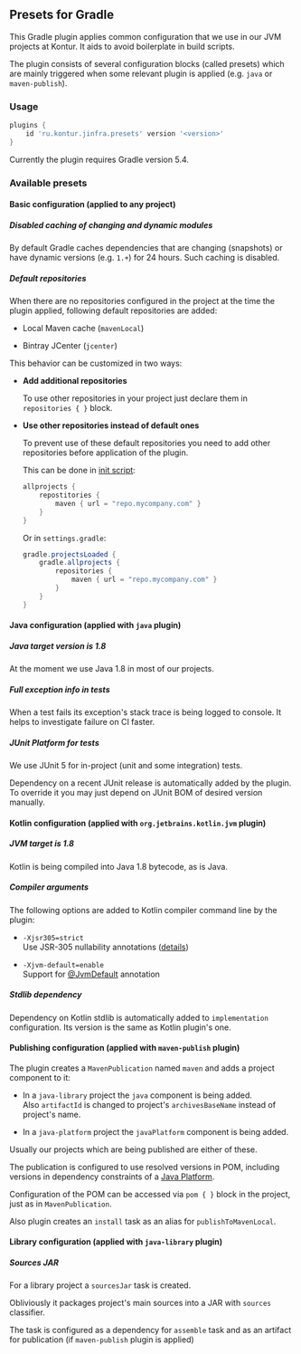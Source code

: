 Presets for Gradle
-------------------------
This Gradle plugin applies common configuration that we use in our JVM projects at Kontur.
It aids to avoid boilerplate in build scripts.

The plugin consists of several configuration blocks (called presets)
which are mainly triggered when some relevant plugin is applied (e.g. `java` or `maven-publish`).

### Usage

```groovy
plugins {
    id 'ru.kontur.jinfra.presets' version '<version>'
}
```

Currently the plugin requires Gradle version 5.4.

### Available presets

#### Basic configuration (applied to any project)

##### Disabled caching of changing and dynamic modules

By default Gradle caches dependencies that are changing (snapshots) 
or have dynamic versions (e.g. `1.+`) for 24 hours.
Such caching is disabled.

##### Default repositories

When there are no repositories configured in the project at the time the plugin applied,
following default repositories are added:

  * Local Maven cache (`mavenLocal`)

  * Bintray JCenter (`jcenter`)
 
This behavior can be customized in two ways:

  * __Add additional repositories__
   
    To use other repositories in your project just declare them in `repositories { }` block.
   
  * __Use other repositories instead of default ones__
 
    To prevent use of these default repositories you need to add other repositories before
    application of the plugin.
    
    This can be done in [init script]:
   
    ```groovy
    allprojects {
        repostitories {
            maven { url = "repo.mycompany.com" }
        }
    }
    ```
   
    [init script]: https://docs.gradle.org/current/userguide/init_scripts.html
    
    Or in `settings.gradle`:
    
    ```groovy
    gradle.projectsLoaded {
        gradle.allprojects {
            repositories {
                maven { url = "repo.mycompany.com" }
            }
        }
    }
    ```

#### Java configuration (applied with `java` plugin)

##### Java target version is 1.8

At the moment we use Java 1.8 in most of our projects.

##### Full exception info in tests

When a test fails its exception's stack trace is being logged to console.
It helps to investigate failure on CI faster.

##### JUnit Platform for tests

We use JUnit 5 for in-project (unit and some integration) tests.

Dependency on a recent JUnit release is automatically added by the plugin.
To override it you may just depend on JUnit BOM of desired version manually.

#### Kotlin configuration (applied with `org.jetbrains.kotlin.jvm` plugin)

##### JVM target is 1.8

Kotlin is being compiled into Java 1.8 bytecode, as is Java.

##### Compiler arguments

The following options are added to Kotlin compiler command line by the plugin:

  * `-Xjsr305=strict`  
    Use JSR-305 nullability annotations ([details][jsr-305])
  
  * `-Xjvm-default=enable`  
    Support for [@JvmDefault][jvm-default] annotation

  [jsr-305]: http://kotlinlang.org/docs/reference/java-interop.html#jsr-305-support
  [jvm-default]: https://kotlinlang.org/api/latest/jvm/stdlib/kotlin.jvm/-jvm-default/index.html

##### Stdlib dependency

Dependency on Kotlin stdlib is automatically added to `implementation` configuration.
Its version is the same as Kotlin plugin's one.

#### Publishing configuration (applied with `maven-publish` plugin)

The plugin creates a `MavenPublication` named `maven` and adds a project component to it:

  * In a `java-library` project the `java` component is being added.  
    Also `artifactId` is changed to project's `archivesBaseName` instead of project's name.

  * In a `java-platform` project the `javaPlatform` component is being added.
  
Usually our projects which are being published are either of these.

The publication is configured to use resolved versions in POM,
including versions in dependency constraints of a [Java Platform][java-platform].

Configuration of the POM can be accessed via `pom { }` block in the project, just as in `MavenPublication`.

Also plugin creates an `install` task as an alias for `publishToMavenLocal`.

[java-platform]: https://docs.gradle.org/current/userguide/java_platform_plugin.html

#### Library configuration (applied with `java-library` plugin)

##### Sources JAR

For a library project a `sourcesJar` task is created.

Obliviously it packages project's main sources into a JAR with `sources` classifier.

The task is configured as a dependency for `assemble` task
and as an artifact for publication (if `maven-publish` plugin is applied)
